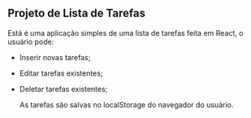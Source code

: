 ## Projeto de Lista de Tarefas 

Está é uma aplicação simples de uma lista de tarefas feita em React, o usuário pode:

- Inserir novas tarefas;
- Editar tarefas existentes;
- Deletar tarefas existentes;

  As tarefas são salvas no localStorage do navegador do usuário.
